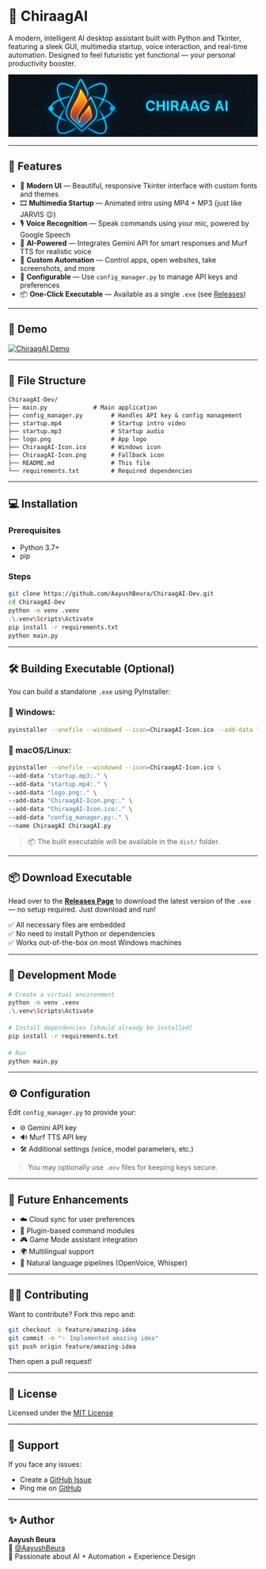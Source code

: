 # 🚀 ChiraagAI

A modern, intelligent AI desktop assistant built with Python and Tkinter, featuring a sleek GUI, multimedia startup, voice interaction, and real-time automation. Designed to feel futuristic yet functional — your personal productivity booster.

![ChiraagAI Banner](banner.png)

---

## 🌟 Features

- 🎨 **Modern UI** — Beautiful, responsive Tkinter interface with custom fonts and themes  
- 🎞️ **Multimedia Startup** — Animated intro using MP4 + MP3 (just like JARVIS 😉)  
- 🎙️ **Voice Recognition** — Speak commands using your mic, powered by Google Speech  
- 🤖 **AI-Powered** — Integrates Gemini API for smart responses and Murf TTS for realistic voice  
- 🧠 **Custom Automation** — Control apps, open websites, take screenshots, and more  
- 🔧 **Configurable** — Use `config_manager.py` to manage API keys and preferences  
- 📦 **One-Click Executable** — Available as a single `.exe` (see [Releases](https://github.com/AayushBeura/ChiraagAI-Dev/releases))

---

## 📸 Demo

[![ChiraagAI Demo](https://img.youtube.com/vi/RmNGs3ges8o/0.jpg)](https://www.youtube.com/watch?v=RmNGs3ges8o)

---

## 📁 File Structure

```
ChiraagAI-Dev/
├── main.py             # Main application
├── config_manager.py        # Handles API key & config management
├── startup.mp4              # Startup intro video
├── startup.mp3              # Startup audio
├── logo.png                 # App logo
├── ChiraagAI-Icon.ico       # Windows icon
├── ChiraagAI-Icon.png       # Fallback icon
├── README.md                # This file
└── requirements.txt         # Required dependencies
```

---

## 💻 Installation

### Prerequisites
- Python 3.7+
- pip

### Steps

```bash
git clone https://github.com/AayushBeura/ChiraagAI-Dev.git
cd ChiraagAI-Dev
python -m venv .venv
.\.venv\Scripts\Activate
pip install -r requirements.txt
python main.py
```

---

## 🛠️ Building Executable (Optional)

You can build a standalone `.exe` using PyInstaller:

### 🔹 Windows:

```bash
pyinstaller --onefile --windowed --icon=ChiraagAI-Icon.ico --add-data "ChiraagAI-Icon.ico;." --add-data "ChiraagAI-Icon.png;." --add-data "logo.png;." --add-data "startup.mp4;." --add-data "startup.mp3;." --add-data "config_manager.py;." --name ChiraagAI main.py
```

### 🔸 macOS/Linux:

```bash
pyinstaller --onefile --windowed --icon=ChiraagAI-Icon.ico \
--add-data "startup.mp3:." \
--add-data "startup.mp4:." \
--add-data "logo.png:." \
--add-data "ChiraagAI-Icon.png:." \
--add-data "ChiraagAI-Icon.ico:." \
--add-data "config_manager.py:." \
--name ChiraagAI ChiraagAI.py
```

> 📦 The built executable will be available in the `dist/` folder.

---

## 📦 Download Executable

Head over to the [**Releases Page**](https://github.com/AayushBeura/ChiraagAI-Dev/releases) to download the latest version of the `.exe` — no setup required. Just download and run!

✅ All necessary files are embedded  
✅ No need to install Python or dependencies  
✅ Works out-of-the-box on most Windows machines

---

## 🧪 Development Mode

```bash
# Create a virtual environment
python -m venv .venv
.\.venv\Scripts\Activate

# Install dependencies [should already be installed]
pip install -r requirements.txt

# Run
python main.py
```

---

## ⚙️ Configuration

Edit `config_manager.py` to provide your:

- 🌐 Gemini API key
- 🔊 Murf TTS API key
- 🛠 Additional settings (voice, model parameters, etc.)

> You may optionally use `.env` files for keeping keys secure.

---

## 🧠 Future Enhancements

- ☁️ Cloud sync for user preferences  
- 🧩 Plugin-based command modules  
- 🎮 Game Mode assistant integration  
- 🌍 Multilingual support  
- 🎤 Natural language pipelines (OpenVoice, Whisper)

---

## 👨‍💻 Contributing

Want to contribute? Fork this repo and:

```bash
git checkout -b feature/amazing-idea
git commit -m "✨ Implemented amazing idea"
git push origin feature/amazing-idea
```

Then open a pull request!

---

## 📃 License

Licensed under the [MIT License](LICENSE)

---

## 🙋 Support

If you face any issues:
- Create a [GitHub Issue](https://github.com/AayushBeura/ChiraagAI-Dev/issues)
- Ping me on [GitHub](https://github.com/AayushBeura)

---

## ✨ Author

**Aayush Beura**  
🔗 [@AayushBeura](https://github.com/AayushBeura)  
📧 Passionate about AI + Automation + Experience Design
